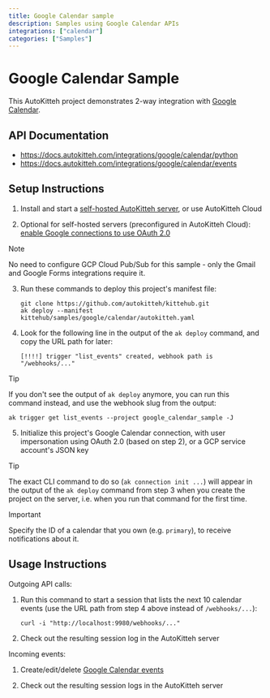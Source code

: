```yaml
---
title: Google Calendar sample
description: Samples using Google Calendar APIs
integrations: ["calendar"]
categories: ["Samples"]
---
```


# Google Calendar Sample

This AutoKitteh project demonstrates 2-way integration with
[Google Calendar](https://workspace.google.com/products/calendar/).

## API Documentation

- https://docs.autokitteh.com/integrations/google/calendar/python
- https://docs.autokitteh.com/integrations/google/calendar/events

## Setup Instructions

1. Install and start a
   [self-hosted AutoKitteh server](https://docs.autokitteh.com/get_started/quickstart),
   or use AutoKitteh Cloud

2. Optional for self-hosted servers (preconfigured in AutoKitteh Cloud): \
   [enable Google connections to use OAuth 2.0](https://docs.autokitteh.com/integrations/google/config)

> [!NOTE]
> No need to configure GCP Cloud Pub/Sub for this sample - only the Gmail and
> Google Forms integrations require it.

3. Run these commands to deploy this project's manifest file:

   ```shell
   git clone https://github.com/autokitteh/kittehub.git
   ak deploy --manifest kittehub/samples/google/calendar/autokitteh.yaml
   ```

4. Look for the following line in the output of the `ak deploy` command, and
   copy the URL path for later:

   ```
   [!!!!] trigger "list_events" created, webhook path is "/webhooks/..."
   ```

> [!TIP]
> If you don't see the output of `ak deploy` anymore, you can run this command
> instead, and use the webhook slug from the output:
>
> ```shell
> ak trigger get list_events --project google_calendar_sample -J
> ```

5. Initialize this project's Google Calendar connection, with user
   impersonation using OAuth 2.0 (based on step 2), or a GCP service account's
   JSON key

> [!TIP]
> The exact CLI command to do so (`ak connection init ...`) will appear in the
> output of the `ak deploy` command from step 3 when you create the project on
> the server, i.e. when you run that command for the first time.

> [!IMPORTANT]
> Specify the ID of a calendar that you own (e.g. `primary`), to receive
> notifications about it.

## Usage Instructions

Outgoing API calls:

1. Run this command to start a session that lists the next 10 calendar events
   (use the URL path from step 4 above instead of `/webhooks/...`):

   ```shell
   curl -i "http://localhost:9980/webhooks/..."
   ```

2. Check out the resulting session log in the AutoKitteh server

Incoming events:

1. Create/edit/delete
   [Google Calendar events](https://developers.google.com/calendar/api/guides/event-types)

2. Check out the resulting session logs in the AutoKitteh server
